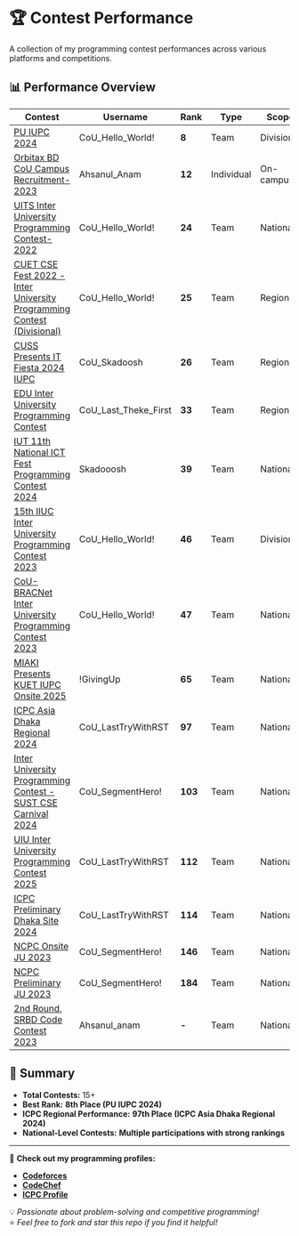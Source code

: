 # 🏆 Contest Performance

A collection of my programming contest performances across various platforms and competitions.

## 📊 Performance Overview

| Contest | Username | Rank | Type | Scope |
| -- | -------- | ----------- | ---- | ---- |
| [PU IUPC 2024](https://drive.google.com/file/d/18RtwhBCQ5C03zFndpdQE2MXIfN-gyt2s/view?fbclid=IwAR3xJkd6mFvv0t7SQF2uClv7zlyYwIIpazVZh5lVk2UTy3_pCUSPHrRjgiY) | CoU_Hello_World! | **8** | Team | Divisional |
| [Orbitax BD CoU Campus Recruitment-2023]() | Ahsanul_Anam | **12** | Individual | On-campus |
| [UITS Inter University Programming Contest-2022](https://bapsoj.org/contests/ncpc-onsite-2023-hosted-by-ju/standings) | CoU_Hello_World! | **24** | Team | National |
| [CUET CSE Fest 2022 - Inter University Programming Contest (Divisional)](https://toph.co/c/cuet-cse-fest-2022-inter-university-divisional/standings) | CoU_Hello_World! | **25** | Team | Regional |
| [CUSS Presents IT Fiesta 2024 IUPC](https://toph.co/contests/training/rxbqtb6/standings) | CoU_Skadoosh | **26** | Team | Regional |
| [EDU Inter University Programming Contest](https://drive.google.com/file/d/1dedX9DKYJpDzBYGWYAiFZcJvRUcYV4LQ/view?fbclid=IwAR06D0JZttiAVFEW98zWRVUGp9e2KxMqIioUi-Xmi9PUarjTdS5xg0PP_L0) | CoU_Last_Theke_First | **33** | Team | Regional |
| [IUT 11th National ICT Fest Programming Contest 2024](https://toph.co/c/iut-11th-national-ict-fest-2024/standings) | Skadooosh | **39** | Team | National |
| [15th IIUC Inter University Programming Contest 2023](https://toph.co/c/15th-iiuc-inter-university-2023/standings) | CoU_Hello_World! | **46** | Team | Divisional |
| [CoU-BRACNet Inter University Programming Contest 2023](https://toph.co/c/cou-bracnet-inter-university-2023/standings) | CoU_Hello_World! | **47** | Team | National |
| [MIAKI Presents KUET IUPC Onsite 2025](https://bapsoj.org/contests/miaki-presents-kuet-iupc-onsite-2025/standings) | !GivingUp | **65** | Team | National |
| [ICPC Asia Dhaka Regional 2024](https://bapsoj.org/contests/icpc-asia-dhaka-regional-contest-2024-onsite-round) | CoU_LastTryWithRST | **97** | Team | National |
| [Inter University Programming Contest - SUST CSE Carnival 2024](https://toph.co/c/inter-university-sust-cse-carnival-2024/standings) | CoU_SegmentHero! | **103** | Team | National |
| [UIU Inter University Programming Contest 2025](https://bapsoj.org/contests/uiu-inter-university-programming-contest-2025) | CoU_LastTryWithRST | **112** | Team | National |
| [ICPC Preliminary Dhaka Site 2024](https://bapsoj.org/contests/icpc-preliminary-dhaka-site-2024/standings) | CoU_LastTryWithRST | **114** | Team | National |
| [NCPC Onsite JU 2023](https://bapsoj.org/contests/ncpc-onsite-2023-hosted-by-ju/standings) | CoU_SegmentHero! | **146** | Team | National |
| [NCPC Preliminary JU 2023](https://bapsoj.org/contests/ncpc-preliminary-ju-2023/standings) | CoU_SegmentHero! | **184** | Team | National |
| [2nd Round, SRBD Code Contest 2023]() | Ahsanul_anam | **-** | Team | National |

## 🚀 Summary
- **Total Contests:** 15+  
- **Best Rank:** **8th Place (PU IUPC 2024)**  
- **ICPC Regional Performance:** **97th Place (ICPC Asia Dhaka Regional 2024)**  
- **National-Level Contests:** **Multiple participations with strong rankings**  

---

🔗 **Check out my programming profiles:**  
- **[Codeforces](https://codeforces.com/profile/Ahsanul_Anam_4632)**
- **[CodeChef](https://www.codechef.com/users/ahsanulanam_03)**
- **[ICPC Profile](https://icpc.global/private/person/587391/ICPCID)** 

💡 *Passionate about problem-solving and competitive programming!*  
⭐ *Feel free to fork and star this repo if you find it helpful!*  

